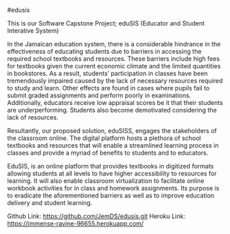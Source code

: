 #edusis

This is our Software Capstone Project; eduSIS (Educator and Student Interative System)

In the Jamaican education system, there is a considerable hindrance in the effectiveness of educating students due to barriers in accessing the required school textbooks and resources. These barriers include high fees for textbooks given the current economic climate and the limited quantities in bookstores. As a result, students’ participation in classes have been tremendously impaired caused by the lack of necessary resources required to study and learn. Other effects are found in cases where pupils fail to submit graded assignments and perform poorly in examinations. Additionally, educators receive low appraisal scores be it that their students are underperforming. Students also become demotivated considering the lack of resources.

Resultantly, our proposed solution, eduSISS, engages the stakeholders of the classroom online. The digital platform hosts a plethora of school textbooks and resources that will enable a streamlined learning process in classes and provide a myriad of benefits to students and to educators.

EduSIS, is an online platform that provides textbooks in digitized formats allowing students at all levels to have higher accessibility to resources for learning. It will also enable classroom virtualization to facilitate online workbook activities for in class and homework assignments. Its purpose is to eradicate the aforementioned barriers as well as to improve education delivery and student learning.


Github Link: https://github.com/JemDS/edusis.git
Heroku Link: https://immense-ravine-96655.herokuapp.com/
